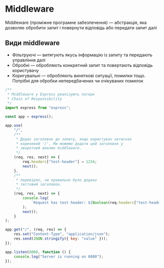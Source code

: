 # Middleware

Middleware (проміжне програмне забезпечення) — абстракція, яка дозволяє обробити запит і повернути відповідь або передати запит далі

## Види middleware

-   Фільтруючі — витягують якусь інформацію із запиту та передають управління далі
-   Обробні — обробляють конкретний запит та повертають відповідь користувачу
-   Коригувальні — обробляють виняткові ситуації, помилки тощо. Потрібні для обробки непередбачених чи очікуваних помилок

```js
/**
 * Middleware у Express реалізують патерн
 * Chain of Responsibility
 */
import express from "express";

const app = express();

app.use(
    "/",
    /**
     * Додає заголовок до запиту, якщо користувач натискає
     * кореневий '/'. Ми можемо додати цей заголовок у
     * зворотний виклик middleware.
     */
    (req, res, next) => {
        req.headers["test-header"] = 1234;
        next();
    },
    /**
     * перевіряє, чи правильно було додано
     * тестовий заголовок.
     */
    (req, res, next) => {
        console.log(
            `Request has test header: ${Boolean(req.headers["test-header"])}`
        );
        next();
    }
);

app.get("/", (req, res) => {
    res.set("Content-Type", "application/json");
    res.send(JSON.stringify({ key: "value" }));
});

app.listen(8080, function () {
    console.log("Server is running on 8080");
});
```
